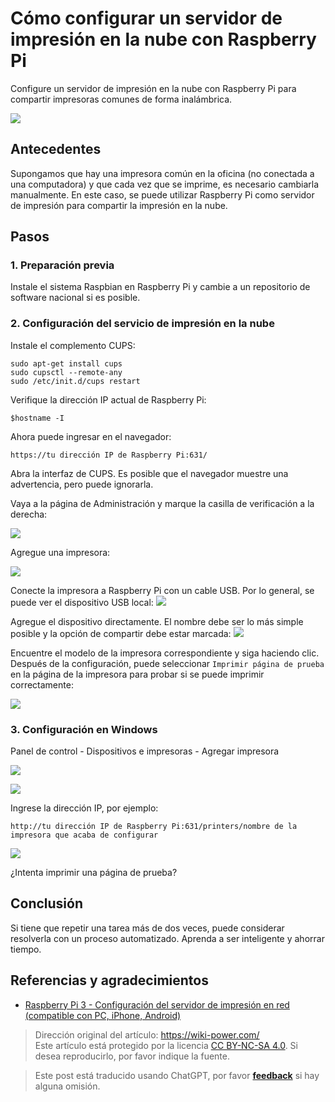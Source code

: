 # Cómo configurar un servidor de impresión en la nube con Raspberry Pi

Configure un servidor de impresión en la nube con Raspberry Pi para compartir impresoras comunes de forma inalámbrica.

![](https://f004.backblazeb2.com/file/wiki-media/img/IMG_20181222_155243.jpg)

## Antecedentes

Supongamos que hay una impresora común en la oficina (no conectada a una computadora) y que cada vez que se imprime, es necesario cambiarla manualmente. En este caso, se puede utilizar Raspberry Pi como servidor de impresión para compartir la impresión en la nube.

## Pasos

### 1. Preparación previa

Instale el sistema Raspbian en Raspberry Pi y cambie a un repositorio de software nacional si es posible.

### 2. Configuración del servicio de impresión en la nube

Instale el complemento CUPS:

```shell
sudo apt-get install cups
sudo cupsctl --remote-any
sudo /etc/init.d/cups restart
```

Verifique la dirección IP actual de Raspberry Pi:

```
$hostname -I
```

Ahora puede ingresar en el navegador:

```
https://tu dirección IP de Raspberry Pi:631/
```

Abra la interfaz de CUPS. Es posible que el navegador muestre una advertencia, pero puede ignorarla.

Vaya a la página de Administración y marque la casilla de verificación a la derecha:

![](https://f004.backblazeb2.com/file/wiki-media/img/SRnaG8Upe4QCw4A7__thumbnail.png)

Agregue una impresora:

![](https://f004.backblazeb2.com/file/wiki-media/img/2ha01tLqMK8dKPPw__thumbnail.png)

Conecte la impresora a Raspberry Pi con un cable USB. Por lo general, se puede ver el dispositivo USB local: ![](https://f004.backblazeb2.com/file/wiki-media/img/dOY25IVr55cf4qbg__thumbnail-1.png)

Agregue el dispositivo directamente. El nombre debe ser lo más simple posible y la opción de compartir debe estar marcada: ![](https://f004.backblazeb2.com/file/wiki-media/img/zY62367hBa0ZuwJV__thumbnail.png)

Encuentre el modelo de la impresora correspondiente y siga haciendo clic. Después de la configuración, puede seleccionar `Imprimir página de prueba` en la página de la impresora para probar si se puede imprimir correctamente:

![](https://f004.backblazeb2.com/file/wiki-media/img/9izhdEoI8cobbMjF__thumbnail.png)

### 3. Configuración en Windows

Panel de control - Dispositivos e impresoras - Agregar impresora

![](https://f004.backblazeb2.com/file/wiki-media/img/dk39pnMjcQYPBElC__thumbnail.png)

![](https://f004.backblazeb2.com/file/wiki-media/img/CRkgxClLaaYjdGPt__thumbnail.png)

Ingrese la dirección IP, por ejemplo:

```
http://tu dirección IP de Raspberry Pi:631/printers/nombre de la impresora que acaba de configurar
```

![](https://f004.backblazeb2.com/file/wiki-media/img/Z8sZTaxH5ZoGWyBK__thumbnail.png)

¿Intenta imprimir una página de prueba?

## Conclusión

Si tiene que repetir una tarea más de dos veces, puede considerar resolverla con un proceso automatizado. Aprenda a ser inteligente y ahorrar tiempo.

## Referencias y agradecimientos

- [Raspberry Pi 3 - Configuración del servidor de impresión en red (compatible con PC, iPhone, Android)](https://www.ncnynl.com/archives/201608/742.html)

> Dirección original del artículo: <https://wiki-power.com/>  
> Este artículo está protegido por la licencia [CC BY-NC-SA 4.0](https://creativecommons.org/licenses/by/4.0/deed.zh). Si desea reproducirlo, por favor indique la fuente.

> Este post está traducido usando ChatGPT, por favor [**feedback**](https://github.com/linyuxuanlin/Wiki_MkDocs/issues/new) si hay alguna omisión.